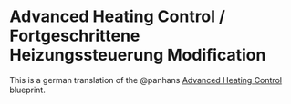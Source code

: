 # Advanced Heating Control / Fortgeschrittene Heizungssteuerung Modification

This is a german translation of the @panhans [Advanced Heating Control](https://github.com/panhans/homeassistant/blob/main/blueprints/automation/panhans/heating_control.yaml) blueprint.
